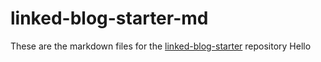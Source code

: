 # linked-blog-starter-md
These are the markdown files for the [linked-blog-starter](https://github.com/matthewwong525/linked-blog-starter) repository
Hello